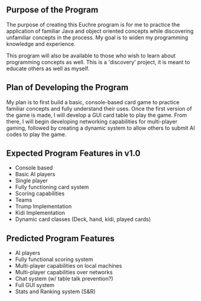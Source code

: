 ## Purpose of the Program ##
The purpose of creating this Euchre program is for me to practice the application of familiar Java and object oriented concepts while discovering unfamiliar concepts in the process.  My goal is to widen my programming knowledge and experience.

This program will also be available to those who wish to learn about programming concepts as well.  This is a 'discovery' project, it is meant to educate others as well as myself.


## Plan of Developing the Program ##
My plan is to first build a basic, console-based card game to practice familiar concepts and fully understand their uses.  Once the first version of the game is made, I will develop a GUI card table to play the game.  From there, I will begin developing networking capabilities for multi-player gaming, followed by creating a dynamic system to allow others to submit AI codes to play the game.


## Expected Program Features in v1.0 ##
  * Console based
  * Basic AI players
  * Single player
  * Fully functioning card system
  * Scoring capabilities
  * Teams
  * Trump Implementation
  * Kidi Implementation
  * Dynamic card classes (Deck, hand, kidi, played cards)


## Predicted Program Features ##
  * AI players
  * Fully functional scoring system
  * Multi-player capabilities on local machines
  * Multi-player capabilities over networks
  * Chat system (w/ table talk prevention?)
  * Full GUI system
  * Stats and Ranking system (S&R)